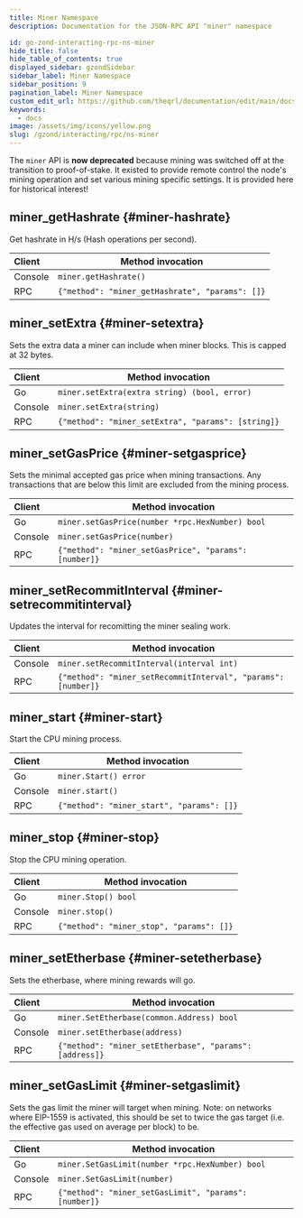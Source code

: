 ```yaml
---
title: Miner Namespace
description: Documentation for the JSON-RPC API "miner" namespace

id: go-zond-interacting-rpc-ns-miner
hide_title: false
hide_table_of_contents: true
displayed_sidebar: gzondSidebar
sidebar_label: Miner Namespace
sidebar_position: 9
pagination_label: Miner Namespace
custom_edit_url: https://github.com/theqrl/documentation/edit/main/docs/getting-started.md
keywords:
  - docs
image: /assets/img/icons/yellow.png
slug: /gzond/interacting/rpc/ns-miner
---
```


The `miner` API is **now deprecated** because mining was switched off at the transition to proof-of-stake. It existed to provide remote control the node's mining operation and set various mining specific settings. It is provided here for historical interest!

## miner_getHashrate \{#miner-hashrate}

Get hashrate in H/s (Hash operations per second).

| Client  | Method invocation                               |
| :------ | ----------------------------------------------- |
| Console | `miner.getHashrate()`                           |
| RPC     | `{"method": "miner_getHashrate", "params": []}` |

## miner_setExtra \{#miner-setextra}

Sets the extra data a miner can include when miner blocks. This is capped at 32 bytes.

| Client  | Method invocation                                  |
| :------ | -------------------------------------------------- |
| Go      | `miner.setExtra(extra string) (bool, error)`       |
| Console | `miner.setExtra(string)`                           |
| RPC     | `{"method": "miner_setExtra", "params": [string]}` |

## miner_setGasPrice \{#miner-setgasprice}

Sets the minimal accepted gas price when mining transactions. Any transactions that are below this limit are excluded from the mining process.

| Client  | Method invocation                                     |
| :------ | ----------------------------------------------------- |
| Go      | `miner.setGasPrice(number *rpc.HexNumber) bool`       |
| Console | `miner.setGasPrice(number)`                           |
| RPC     | `{"method": "miner_setGasPrice", "params": [number]}` |

## miner_setRecommitInterval \{#miner-setrecommitinterval}

Updates the interval for recomitting the miner sealing work.

| Client  | Method invocation                                             |
| :------ | ------------------------------------------------------------- |
| Console | `miner.setRecommitInterval(interval int)`                     |
| RPC     | `{"method": "miner_setRecommitInterval", "params": [number]}` |

## miner_start \{#miner-start}

Start the CPU mining process.

| Client  | Method invocation                         |
| :------ | ----------------------------------------- |
| Go      | `miner.Start() error`             |
| Console | `miner.start()`                           |
| RPC     | `{"method": "miner_start", "params": []}` |

## miner_stop \{#miner-stop}

Stop the CPU mining operation.

| Client  | Method invocation                        |
| :------ | ---------------------------------------- |
| Go      | `miner.Stop() bool`                      |
| Console | `miner.stop()`                           |
| RPC     | `{"method": "miner_stop", "params": []}` |

## miner_setEtherbase \{#miner-setetherbase}

Sets the etherbase, where mining rewards will go.

| Client  | Method invocation                                       |
| :------ | ------------------------------------------------------- |
| Go      | `miner.SetEtherbase(common.Address) bool`               |
| Console | `miner.setEtherbase(address)`                           |
| RPC     | `{"method": "miner_setEtherbase", "params": [address]}` |

## miner_setGasLimit \{#miner-setgaslimit}

Sets the gas limit the miner will target when mining. Note: on networks where EIP-1559 is activated, this should be set to twice the gas target (i.e. the effective gas used on average per block) to be.

| Client  | Method invocation                                     |
| :------ | ----------------------------------------------------- |
| Go      | `miner.SetGasLimit(number *rpc.HexNumber) bool`       |
| Console | `miner.SetGasLimit(number)`                           |
| RPC     | `{"method": "miner_setGasLimit", "params": [number]}` |
